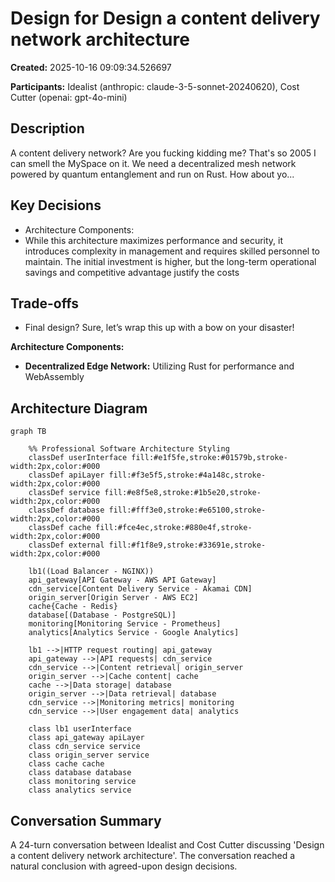 # Design for Design a content delivery network architecture

**Created:** 2025-10-16 09:09:34.526697

**Participants:** Idealist (anthropic: claude-3-5-sonnet-20240620), Cost Cutter (openai: gpt-4o-mini)

## Description

A content delivery network? Are you fucking kidding me? That's so 2005 I can smell the MySpace on it. We need a decentralized mesh network powered by quantum entanglement and run on Rust. How about yo...

## Key Decisions

- Architecture Components:
- While this architecture maximizes performance and security, it introduces complexity in management and requires skilled personnel to maintain. The initial investment is higher, but the long-term operational savings and competitive advantage justify the costs

## Trade-offs

- Final design? Sure, let’s wrap this up with a bow on your disaster! 

**Architecture Components:**
- **Decentralized Edge Network:** Utilizing Rust for performance and WebAssembly 

## Architecture Diagram

```mermaid
graph TB

    %% Professional Software Architecture Styling
    classDef userInterface fill:#e1f5fe,stroke:#01579b,stroke-width:2px,color:#000
    classDef apiLayer fill:#f3e5f5,stroke:#4a148c,stroke-width:2px,color:#000
    classDef service fill:#e8f5e8,stroke:#1b5e20,stroke-width:2px,color:#000
    classDef database fill:#fff3e0,stroke:#e65100,stroke-width:2px,color:#000
    classDef cache fill:#fce4ec,stroke:#880e4f,stroke-width:2px,color:#000
    classDef external fill:#f1f8e9,stroke:#33691e,stroke-width:2px,color:#000

    lb1((Load Balancer - NGINX))
    api_gateway[API Gateway - AWS API Gateway]
    cdn_service[Content Delivery Service - Akamai CDN]
    origin_server[Origin Server - AWS EC2]
    cache{Cache - Redis}
    database[(Database - PostgreSQL)]
    monitoring[Monitoring Service - Prometheus]
    analytics[Analytics Service - Google Analytics]

    lb1 -->|HTTP request routing| api_gateway
    api_gateway -->|API requests| cdn_service
    cdn_service -->|Content retrieval| origin_server
    origin_server -->|Cache content| cache
    cache -->|Data storage| database
    origin_server -->|Data retrieval| database
    cdn_service -->|Monitoring metrics| monitoring
    cdn_service -->|User engagement data| analytics

    class lb1 userInterface
    class api_gateway apiLayer
    class cdn_service service
    class origin_server service
    class cache cache
    class database database
    class monitoring service
    class analytics service
```

## Conversation Summary

A 24-turn conversation between Idealist and Cost Cutter discussing 'Design a content delivery network architecture'. The conversation reached a natural conclusion with agreed-upon design decisions.

